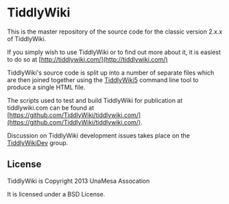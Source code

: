 TiddlyWiki
==========

This is the master repository of the source code for the classic version 2.x.x of TiddlyWiki.

If you simply wish to use TiddlyWiki or to find out more about it, it is easiest to do so at [http://tiddlywiki.com/](http://tiddlywiki.com/)

TiddlyWiki's source code is split up into a number of separate files which are then joined together using the [TiddlyWiki5](https://github.com/Jermolene/TiddlyWiki5) command line tool to produce a single HTML file.

The scripts used to test and build TiddlyWiki for publication at tiddlywiki.com can be found at [https://github.com/TiddlyWiki/tiddlywiki.com/](https://github.com/TiddlyWiki/tiddlywiki.com/).

Discussion on TiddlyWiki development issues takes place on the [TiddlyWikiDev](http://groups.google.com/group/TiddlyWikiDev) group.

License
-------

TiddlyWiki is Copyright 2013 UnaMesa Assocation

It is licensed under a BSD License.

